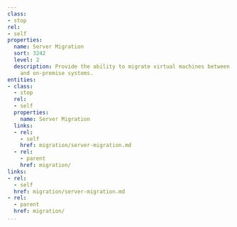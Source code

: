 ```yaml
---
class:
- stop
rel:
- self
properties:
  name: Server Migration
  sort: 3242
  level: 2
  description: Provide the ability to migrate virtual machines between service providers,
    and on-premise systems.
entities:
- class:
  - stop
  rel:
  - self
  properties:
    name: Server Migration
  links:
  - rel:
    - self
    href: migration/server-migration.md
  - rel:
    - parent
    href: migration/
links:
- rel:
  - self
  href: migration/server-migration.md
- rel:
  - parent
  href: migration/
...
```

